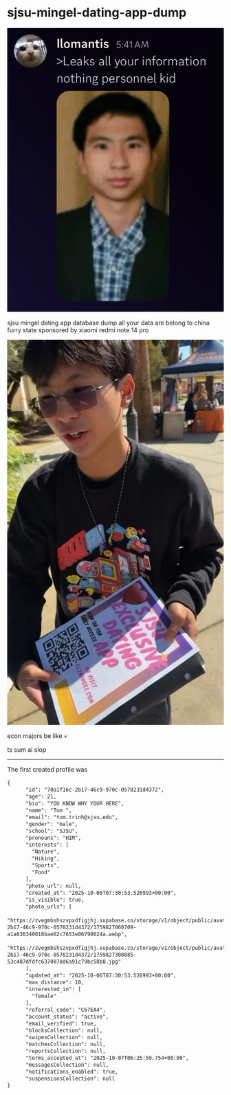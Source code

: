 # sjsu-mingel-dating-app-dump

![akogeno should rape him](photo_urls/akogeno%20should%20rape%20him.png)

sjsu mingel dating app database dump all your data are belong to china furry state sponsored by xiaomi redmi note 14 pro

![uhoh](photo_urls/uhoh.jpg)

econ majors be like 💀

ts sum ai slop

---

The first created profile was
```
{
      "id": "70a1f16c-2b17-46c9-970c-0578231d4372",
      "age": 21,
      "bio": "YOU KNOW WHY YOUR HERE",
      "name": "Tom ",
      "email": "tom.trinh@sjsu.edu",
      "gender": "male",
      "school": "SJSU",
      "pronouns": "HIM",
      "interests": [
        "Nature",
        "Hiking",
        "Sports",
        "Food"
      ],
      "photo_url": null,
      "created_at": "2025-10-06T07:30:53.526993+00:00",
      "is_visible": true,
      "photo_urls": [
        "https://zvegmbshszvpxdfigjhj.supabase.co/storage/v1/object/public/avatars/70a1f16c-2b17-46c9-970c-0578231d4372/1759827060709-a1a036340018bae02c7653e06790024a.webp",
        "https://zvegmbshszvpxdfigjhj.supabase.co/storage/v1/object/public/avatars/70a1f16c-2b17-46c9-970c-0578231d4372/1759827300885-53c407dfdfc6370878d6a91c79bc58b8.jpg"
      ],
      "updated_at": "2025-10-06T07:30:53.526993+00:00",
      "max_distance": 10,
      "interested_in": [
        "female"
      ],
      "referral_code": "C67EA4",
      "account_status": "active",
      "email_verified": true,
      "blocksCollection": null,
      "swipesCollection": null,
      "matchesCollection": null,
      "reportsCollection": null,
      "terms_accepted_at": "2025-10-07T06:25:59.754+00:00",
      "messagesCollection": null,
      "notifications_enabled": true,
      "suspensionsCollection": null
}
```